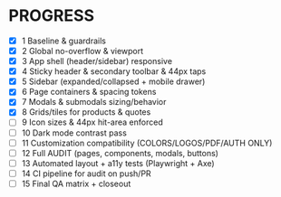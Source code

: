 # PROGRESS
- [x] 1 Baseline & guardrails
- [x] 2 Global no-overflow & viewport
- [x] 3 App shell (header/sidebar) responsive
- [x] 4 Sticky header & secondary toolbar & 44px taps
- [x] 5 Sidebar (expanded/collapsed + mobile drawer)
- [x] 6 Page containers & spacing tokens
- [x] 7 Modals & submodals sizing/behavior
- [x] 8 Grids/tiles for products & quotes
- [ ] 9 Icon sizes & 44px hit-area enforced
- [ ] 10 Dark mode contrast pass
- [ ] 11 Customization compatibility (COLORS/LOGOS/PDF/AUTH ONLY)
- [ ] 12 Full AUDIT (pages, components, modals, buttons)
- [ ] 13 Automated layout + a11y tests (Playwright + Axe)
- [ ] 14 CI pipeline for audit on push/PR
- [ ] 15 Final QA matrix + closeout